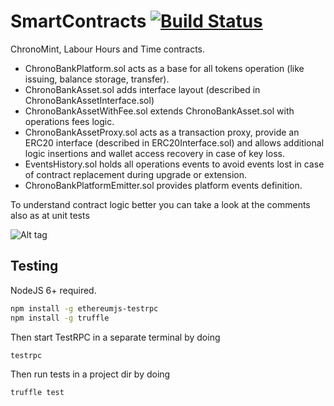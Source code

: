 # SmartContracts [![Build Status](https://travis-ci.org/ChronoBank/SmartContracts.svg?branch=master)](https://travis-ci.org/ChronoBank/SmartContracts)
ChronoMint, Labour Hours and Time contracts.

- ChronoBankPlatform.sol acts as a base for all tokens operation (like issuing, balance storage, transfer).
- ChronoBankAsset.sol adds interface layout (described in ChronoBankAssetInterface.sol) 
- ChronoBankAssetWithFee.sol extends ChronoBankAsset.sol with operations fees logic.
- ChronoBankAssetProxy.sol acts as a transaction proxy, provide an ERC20 interface (described in ERC20Interface.sol) and allows additional logic insertions and wallet access recovery in case of key loss.
- EventsHistory.sol holds all operations events to avoid events lost in case of contract replacement during upgrade or extension.
- ChronoBankPlatformEmitter.sol provides platform events definition.

To understand contract logic better you can take a look at the comments also as at unit tests

![Alt tag](https://files.slack.com/files-tmb/T2CAMMTHD-F3L3R5D2T-6c1e19a04e/chronobankcontractsdiagram_1024.png)

## Testing
NodeJS 6+ required.
```bash
npm install -g ethereumjs-testrpc
npm install -g truffle
```

Then start TestRPC in a separate terminal by doing
```bash
testrpc
```

Then run tests in a project dir by doing
```bash
truffle test
```
